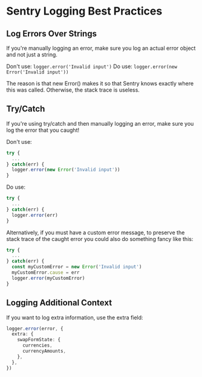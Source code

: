 # Sentry Logging Best Practices

## Log Errors Over Strings

If you're manually logging an error, make sure you log an actual error object and not just a string.

Don't use: `logger.error('Invalid input')`
Do use: `logger.error(new Error('Invalid input'))`

The reason is that new Error() makes it so that Sentry knows exactly where this was called. Otherwise, the stack trace is useless.

## Try/Catch

If you're using try/catch and then manually logging an error, make sure you log the error that you caught!

Don't use:

```typescript
try {
  ...
} catch(err) {
  logger.error(new Error('Invalid input'))
}
```

Do use:

```typescript
try {
  ...
} catch(err) {
  logger.error(err)
}
```

Alternatively, if you must have a custom error message, to preserve the stack trace of the caught error you could also do something fancy like this:

```typescript
try {
  ...
} catch(err) {
  const myCustomError = new Error('Invalid input')
  myCustomError.cause = err
  logger.error(myCustomError)
}
```

## Logging Additional Context

If you want to log extra information, use the extra field:

```typescript
logger.error(error, {
  extra: {
    swapFormState: {
      currencies,
      currencyAmounts,
    },
  },
})
```
